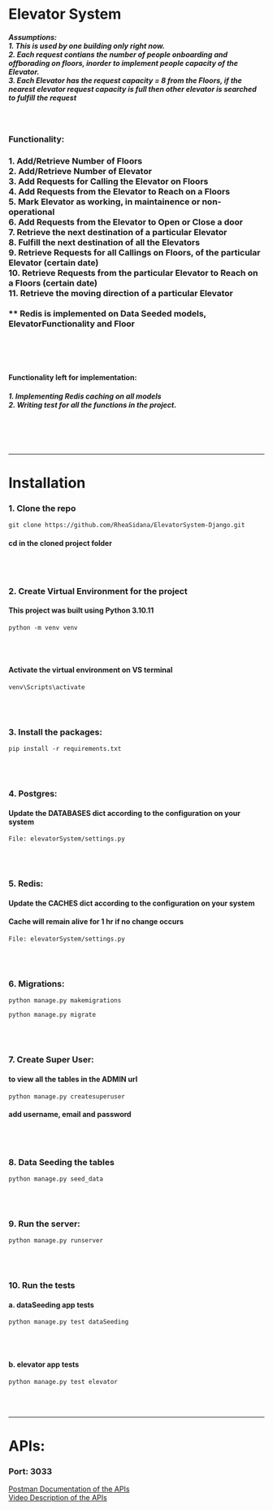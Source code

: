 <h1>Elevator System</h1>

<h5>Assumptions: <br/> 
    1. This is used by one building only right now. <br/>
    2. Each request contians the number of people onboarding and offborading on floors, 
    inorder to implement people capacity of the Elevator. <br/>
    3. Each Elevator has the request capacity = 8 from the Floors, 
    if the nearest elevator request capacity is full 
    then other elevator is searched to fulfill the request
</h5>
<br/>
<h3>Functionality:</h3>
<h3>
    1. Add/Retrieve Number of Floors  <br/>
    2. Add/Retrieve Number of Elevator  <br/>
    3. Add Requests for Calling the Elevator on Floors  <br/>
    4. Add Requests from the Elevator to Reach on a Floors  <br/>
    5. Mark Elevator as working, in maintainence or non-operational  <br/>
    6. Add Requests from the Elevator to Open or Close a door  <br/>
    7. Retrieve the next destination of a particular Elevator  <br/>
    8. Fulfill the next destination of all the Elevators  <br/>
    9. Retrieve Requests for all Callings on Floors, of the particular Elevator (certain date)  <br/>
    10. Retrieve Requests from the particular Elevator to Reach on a Floors (certain date)  <br/>
    11. Retrieve the moving direction of a particular Elevator <br/>
    <br/>
    ** Redis is implemented on Data Seeded models, ElevatorFunctionality and Floor
</h3>
<br/>
<br/>
<br/>
<h4>Functionality left for implementation: </h4>
<h5>
    1. Implementing Redis caching on all models <br/>
    2. Writing test for all the functions in the project.<br/>
</h5>
<br/>
<br/>
<br/>
<hr/>
<h1>Installation</h1>

<h3>1. Clone the repo</h3>

```
git clone https://github.com/RheaSidana/ElevatorSystem-Django.git
```

<h4>cd in the cloned project folder</h4>
<br/>
<br/>
<h3>2. Create Virtual Environment for the project</h3>
<h4>This project was built using Python 3.10.11</h4>

```
python -m venv venv
```

<br/>
<br/>
<h4>Activate the virtual environment on VS terminal</h4>

```
venv\Scripts\activate
```

<br/>
<br/>
<h3>3. Install the packages: </h3>

```
pip install -r requirements.txt
```

<br/>
<br/>
<h3>4. Postgres: </h3>
<h4>Update the DATABASES dict according to the configuration on your system</h4>

```
File: elevatorSystem/settings.py
```

<br/>
<br/>
<h3>5. Redis: </h3>
<h4>Update the CACHES dict according to the configuration on your system</h4>
<h4>Cache will remain alive for 1 hr if no change occurs</h4>

```
File: elevatorSystem/settings.py
```

<br/>
<br/>
<h3>6. Migrations: </h3>

```
python manage.py makemigrations
```

```
python manage.py migrate
```

<br/>
<br/>
<h3>7. Create Super User:</h3>
<h4>to view all the tables in the ADMIN url</h4>

```
python manage.py createsuperuser
```

<h4>add username, email and password</h4>
<br/>
<br/>
<h3>8. Data Seeding the tables</h3>

```
python manage.py seed_data
```

<br/>
<br/>
<h3>9. Run the server: </h3>

```
python manage.py runserver
```

<br/>
<br/>
<h3>10. Run the tests</h3>
<h4>a. dataSeeding app tests</h4>

```
python manage.py test dataSeeding
```

<br/>
<br/>
<h4>b. elevator app tests</h4>

```
python manage.py test elevator
```

<br/>
<br/>
<hr/>
<h1>APIs: </h1>
<h3> Port: 3033</h3>
<a href="https://documenter.getpostman.com/view/28378586/2s9XxyRDnr">
    Postman Documentation of the APIs
</a>

<br/>
<a href="https://drive.google.com/drive/folders/1xRWzTSe5S97YSzpAv0qpzyVkmAP5byqa?usp=sharing">
    Video Description of the APIs
</a>

